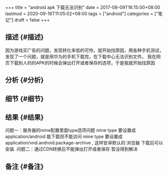 +++
title = "android apk 下载无法识别"
date = 2017-08-09T16:15:00+08:00
lastmod = 2020-09-16T11:05:02+08:00
tags = ["android"]
categories = ["笔记"]
draft = false
+++

## 描述 {#描述}

因为游戏买广告的问题，发现转化率低的可怜，就开始找原因，用各种手机测试，发现了一个问题，就是用华为的手机下载完，在下载中心无法识别文件。
我在网页下载别人的的APK的时候会弹出打开或者保存的选项，于是我就开始找原因
<!--more-->


## 分析 {#分析}


## 细节 {#细节}


## 结果 {#结果}

问题一：服务器的mine配置里面type选项问题
mine type 要设置成 application/android 能下载但不能访问
mine type 要设置成 application/vnd.android.package-archive , 这样安卓默认的 浏览器 下载后可以安装.
问题二：通过CDN转换后不能弹出打开或者保存
暂没得到解决


## 备注 {#备注}
